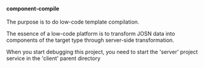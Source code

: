 #### component-compile

The purpose is to do low-code template compilation.

The essence of a low-code platform is to transform JOSN data into components of the target type through server-side transformation.

When you start debugging this project, you need to start the 'server' project service in the 'client' parent directory
